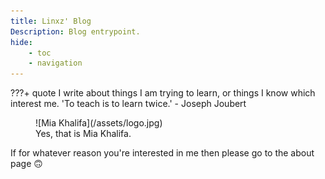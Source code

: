 ```yaml
---
title: Linxz' Blog
Description: Blog entrypoint.
hide:
    - toc
    - navigation
---
```


???+ quote 
    I write about things I am trying to learn, or things I know which interest me. 'To teach is to learn twice.' - Joseph Joubert 

<figure markdown>
![Mia Khalifa](/assets/logo.jpg)
<figcaption>Yes, that is Mia Khalifa.</figcaption>
</figure>

If for whatever reason you're interested in me then please go to the about page :upside_down_face:
